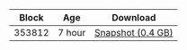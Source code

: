 |     Block   |     Age     |   Download  |
| ----------- | ----------- | ----------- |
|   353812   |  7 hour | [Snapshot (0.4 GB)](https://s3.eu-central-1.amazonaws.com/w3coins.io/snapshots/lava-testnet/lava_snapsot_latest.tar.lz4)  |
